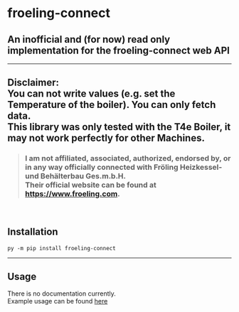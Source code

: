 # froeling-connect
## An inofficial and (for now) read only implementation for the froeling-connect web API

------------------
**Disclaimer:**  
You can not write values (e.g. set the Temperature of the boiler). You can only fetch data.  
This library was only tested with the T4e Boiler, it may not work perfectly for other Machines.  
------------------

>### I am not affiliated, associated, authorized, endorsed by, or in any way officially connected with Fröling Heizkessel- und Behälterbau Ges.m.b.H. <br>Their official website can be found at https://www.froeling.com.
<br>

## Installation

```py -m pip install froeling-connect```

------------------
## Usage
There is no documentation currently.  
Example usage can be found [here](https://github.com/Layf21/froeling-connect/example.py)